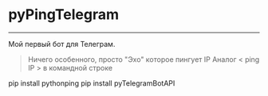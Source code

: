 # pyPingTelegram
***
Мой первый бот для Телеграм.
>Ничего особенного, просто "Эхо" которое пингует IP
>Аналог < ping IP > в командной строке

pip install pythonping
pip install pyTelegramBotAPI
